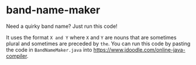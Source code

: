 # band-name-maker
Need a quirky band name? Just run this code!

It uses the format `X and Y` where `X` and `Y` are nouns that are sometimes plural and sometimes are preceded by `the`.
You can run this code by pasting the code in `BandNameMaker.java` into https://www.jdoodle.com/online-java-compiler.
